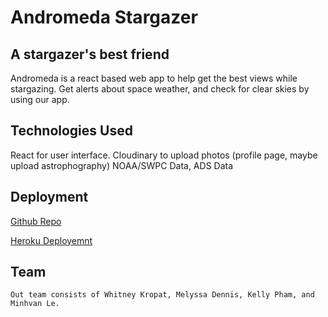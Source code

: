 # Andromeda Stargazer


## A stargazer's best friend

Andromeda is a react based web app to help get the best views while stargazing. Get alerts about space weather, and check for clear skies by using our app.

## Technologies Used

React for user interface.
Cloudinary to upload photos (profile page, maybe upload astrophography)
NOAA/SWPC Data, ADS Data


## Deployment
 [Github Repo](https://github.com/Andromeda-App/andromedaSG)  
   
 [Heroku Deployemnt](linkgoeshere.com)  
 
 
## Team
    Out team consists of Whitney Kropat, Melyssa Dennis, Kelly Pham, and Minhvan Le.

